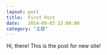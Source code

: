 ```yaml
---
layout: post
title:  First Post
date:   2014-09-03 22:00:00
category: "主题"
---
```


<p>Hi, there! This is the post for new site!</p>